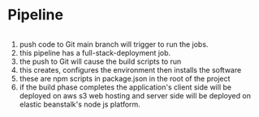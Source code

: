 # Pipeline

![]()

1. push code to Git main branch will trigger to run the jobs.
2. this pipeline has a full-stack-deployment job.
3. the push to Git will cause the build scripts to run
4. this creates, configures the environment then installs the software
5. these are npm scripts in package.json in the root of the project
6. if the build phase completes the application's client side will be deployed on aws s3 web hosting and server side will be deployed on elastic beanstalk's node js platform.